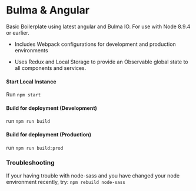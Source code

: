 # Bulma & Angular
Basic Boilerplate using latest angular and Bulma IO. For use with Node 8.9.4 or earlier.

- Includes Webpack configurations for development and production environments

- Uses Redux and Local Storage to provide an Observable global state to all components and services.

#### Start Local Instance
Run ```npm start```

#### Build for deployment (Development)
run ```npm run build```

#### Build for deployment (Production)
run ```npm run build:prod```

### Troubleshooting
If your having trouble with node-sass and you have changed your node environment recently, try:
```npm rebuild node-sass```
